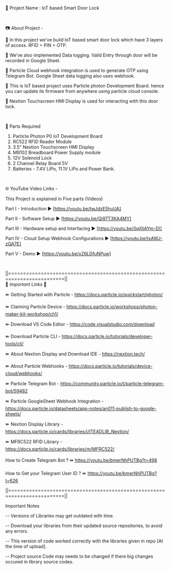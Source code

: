 🔴 Project Name : IoT based Smart Door Lock  

<br  />

📷 About Project -  

🚩   In this project we've build IoT based smart door lock which have 3 layers of access. RFID + PIN + OTP.  

🚩   We’ve also implemented Data logging. Valid Entry through door will be recorded in Google Sheet.  

🚩   Particle Cloud webhook integration is used to generate OTP using Telegram Bot. Google Sheet data logging also uses webhook.  

🚩   This is IoT based project uses Particle photon Development Board. hence you can update its firmware from anywhere using particle cloud console.  

🚩   Nextion Touchscreen HMI Display is used for interacting with this door lock.  

<br  />

📜 Parts Required  

1. Particle Photon P0 IoT Development Board  
2. RC522 RFID Reader Module  
3. 3.5" Nextion Touchscreen HMI Display  
4. MB102 Breadboard Power Supply module  
7. 12V Solenoid Lock  
8. 2 Channel Relay Board 5V    
9. Batteries - 7.4V LiPo, 11.1V LiPo and Power Bank.  

<br  />

🌐 YouTube Video Links -  

This Project is explained in Five parts (Videos)  

Part I        -  Introduction                                   ▶️  [https://youtu.be/twJdzE5huUA]  

Part II       -  Software Setup                                 ▶️  [https://youtu.be/Qj97T3KA4MY]  

Part III      -  Hardware setup and Interfacing                 ▶️  [https://youtu.be/0qi0jAYm-DI]  

Part IV       -  Cloud Setup Webhook Configurations             ▶️  [https://youtu.be/txAWJ-zQA7E]  

Part  V       -  Demo                                           ▶️  [https://youtu.be/xZ6LDfuNPuw]  
  
<br  />

||=========================================================================||  
🔗 *Important Links* 🔗  

⏩  Getting Started with Particle  -  https://docs.particle.io/quickstart/photon/  

⏩  Claiming Particle Device  -  https://docs.particle.io/workshops/photon-maker-kit-workshop/ch1/  

⏩  Download VS Code Editor  -  https://code.visualstudio.com/download  

⏩  Download Particle CLI  -  https://docs.particle.io/tutorials/developer-tools/cli/  

⏩  About Nextion Display and Download IDE -  https://nextion.tech/  

⏩  About Particle Webhooks - https://docs.particle.io/tutorials/device-cloud/webhooks/  

⏩  Particle Telegram Bot  - https://community.particle.io/t/particle-telegram-bot/59482  

⏩  Particle GoogleSheet Webhook Integration -  https://docs.particle.io/datasheets/app-notes/an011-publish-to-google-sheets/  

⏩  Nextion Display Library - https://docs.particle.io/cards/libraries/i/ITEADLIB_Nextion/  

⏩  MFRC522 RFID Library - https://docs.particle.io/cards/libraries/m/MFRC522/  
<br  />
How to Create Telegram Bot ?    ⏩  https://youtu.be/bmerNhPUTBg?t=498  
<br  />
How to Get your Telegram User ID ?        ⏩  https://youtu.be/bmerNhPUTBg?t=626  

||=========================================================================||

Important Notes  

-- Versions of Libraries may get outdated with time.

-- Download your libraries from their updated source repositories, to avoid any errors.

-- This version of code worked correctly with the libraries given in repo [At the time of upload].

-- Project source Code may needs to be changed if there big changes occured in library source codes.